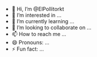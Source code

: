 - 👋 Hi, I’m @ElPollitorkt
- 👀 I’m interested in ...
- 🌱 I’m currently learning ...
- 💞️ I’m looking to collaborate on ...
- 📫 How to reach me ...
- 😄 Pronouns: ...
- ⚡ Fun fact: ...

<!---
ElPollitorkt/ElPollitorkt is a ✨ special ✨ repository because its `README.md` (this file) appears on your GitHub profile.
You can click the Preview link to take a look at your changes.
--->
